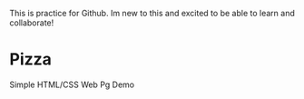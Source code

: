 This is practice for Github. Im new to this and excited to be able to learn and collaborate!


# Pizza
Simple HTML/CSS Web Pg Demo
